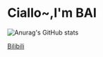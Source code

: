 # Ciallo~,I'm BAI
![Anurag's GitHub stats](https://github-readme-stats.vercel.app/api?username=broken07210&show-icons=true&theme=radiacl)

[Bilibili](https://space.bilibili.com/431638424?spm_id_from=333.1007.0.0)

